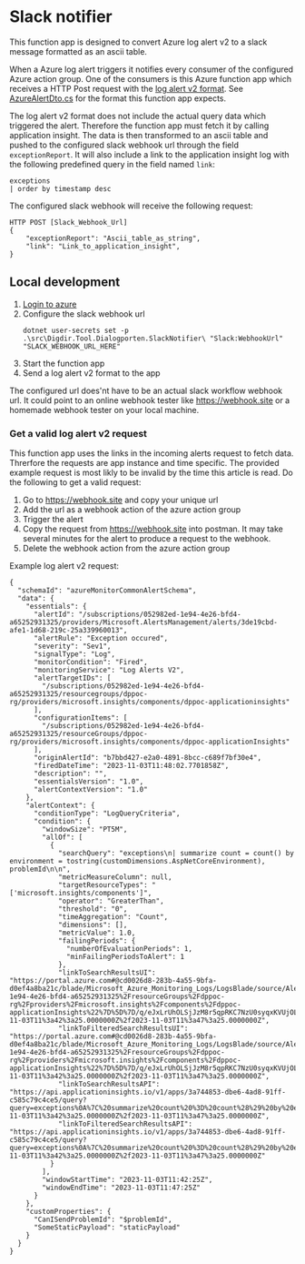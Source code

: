 # Slack notifier
This function app is designed to convert Azure log alert v2 to a slack message formatted as an ascii table. 

When a Azure log alert triggers it notifies every consumer of the configured Azure action group. One of the consumers is this Azure function app which receives a HTTP Post request with the [log alert v2 format](https://learn.microsoft.com/en-us/azure/azure-monitor/alerts/alerts-common-schema#sample-log-alert-when-the-monitoringservice--log-alerts-v2). See [AzureAlertDto.cs](./Features/AzureAlertToSlackForwarder/AzureAlertDto.cs) for the format this function app expects. 

The log alert v2 format does not include the actual query data which triggered the alert. Therefore the function app must fetch it by calling application insight. The data is then transformed to an ascii table and pushed to the configured slack webhook url through the field `exceptionReport`. It will also include a link to the application insight log with the following predefined query in the field named `link`:
```KQL
exceptions
| order by timestamp desc
```

The configured slack webhook will receive the following request:
```HTTP
HTTP POST [Slack_Webhook_Url]
{
    "exceptionReport": "Ascii_table_as_string",
    "link": "Link_to_application_insight",
}
```

## Local development
1. [Login to azure](https://learn.microsoft.com/en-us/dotnet/azure/sdk/authentication/?tabs=command-line#exploring-the-sequence-of-defaultazurecredential-authentication-methods)
2. Configure the slack webhook url
    ```powerhell
    dotnet user-secrets set -p .\src\Digdir.Tool.Dialogporten.SlackNotifier\ "Slack:WebhookUrl" "SLACK_WEBHOOK_URL_HERE"
    ```
3. Start the function app
4. Send a log alert v2 format to the app

The configured url does'nt have to be an actual slack workflow webhook url. It could point to an online webhook tester like https://webhook.site or a homemade webhook tester on your local machine.

### Get a valid log alert v2 request
This function app uses the links in the incoming alerts request to fetch data. Threrfore the requests are app instance and time specific. The provided example request is most likly to be invalid by the time this article is read. Do the following to get a valid request: 
1. Go to https://webhook.site and copy your unique url
2. Add the url as a webhook action of the azure action group 
3. Trigger the alert
4. Copy the request from https://webhook.site into postman. It may take several minutes for the alert to produce a request to the webhook.
5. Delete the webhook action from the azure action group

Example log alert v2 request:
```jsonc
{
  "schemaId": "azureMonitorCommonAlertSchema",
  "data": {
    "essentials": {
      "alertId": "/subscriptions/052982ed-1e94-4e26-bfd4-a65252931325/providers/Microsoft.AlertsManagement/alerts/3de19cbd-afe1-1d68-219c-25a339960013",
      "alertRule": "Exception occured",
      "severity": "Sev1",
      "signalType": "Log",
      "monitorCondition": "Fired",
      "monitoringService": "Log Alerts V2",
      "alertTargetIDs": [
        "/subscriptions/052982ed-1e94-4e26-bfd4-a65252931325/resourcegroups/dppoc-rg/providers/microsoft.insights/components/dppoc-applicationinsights"
      ],
      "configurationItems": [
        "/subscriptions/052982ed-1e94-4e26-bfd4-a65252931325/resourceGroups/dppoc-rg/providers/microsoft.insights/components/dppoc-applicationInsights"
      ],
      "originAlertId": "b7bbd427-e2a0-4891-8bcc-c689f7bf30e4",
      "firedDateTime": "2023-11-03T11:48:02.7701858Z",
      "description": "",
      "essentialsVersion": "1.0",
      "alertContextVersion": "1.0"
    },
    "alertContext": {
      "conditionType": "LogQueryCriteria",
      "condition": {
        "windowSize": "PT5M",
        "allOf": [
          {
            "searchQuery": "exceptions\n| summarize count = count() by environment = tostring(customDimensions.AspNetCoreEnvironment), problemId\n\n",
            "metricMeasureColumn": null,
            "targetResourceTypes": "['microsoft.insights/components']",
            "operator": "GreaterThan",
            "threshold": "0",
            "timeAggregation": "Count",
            "dimensions": [],
            "metricValue": 1.0,
            "failingPeriods": {
              "numberOfEvaluationPeriods": 1,
              "minFailingPeriodsToAlert": 1
            },
            "linkToSearchResultsUI": "https://portal.azure.com#@cd0026d8-283b-4a55-9bfa-d0ef4a8ba21c/blade/Microsoft_Azure_Monitoring_Logs/LogsBlade/source/Alerts.EmailLinks/scope/%7B%22resources%22%3A%5B%7B%22resourceId%22%3A%22%2Fsubscriptions%2F052982ed-1e94-4e26-bfd4-a65252931325%2FresourceGroups%2Fdppoc-rg%2Fproviders%2Fmicrosoft.insights%2Fcomponents%2Fdppoc-applicationInsights%22%7D%5D%7D/q/eJxLrUhOLSjJzM8r5qpRKC7NzU0syqxKVUjOL80rUbCF0BqaCkmVCql5ZZlF%2BXm5qWCJkvzikqLMvHSN5NLikvxcl0ygeDHIGD3H4gK%2F1BLn%2FKJUV4QOTR2FgqL8pJzUXM8UAA%3D%3D/prettify/1/timespan/2023-11-03T11%3a42%3a25.0000000Z%2f2023-11-03T11%3a47%3a25.0000000Z",
            "linkToFilteredSearchResultsUI": "https://portal.azure.com#@cd0026d8-283b-4a55-9bfa-d0ef4a8ba21c/blade/Microsoft_Azure_Monitoring_Logs/LogsBlade/source/Alerts.EmailLinks/scope/%7B%22resources%22%3A%5B%7B%22resourceId%22%3A%22%2Fsubscriptions%2F052982ed-1e94-4e26-bfd4-a65252931325%2FresourceGroups%2Fdppoc-rg%2Fproviders%2Fmicrosoft.insights%2Fcomponents%2Fdppoc-applicationInsights%22%7D%5D%7D/q/eJxLrUhOLSjJzM8r5qpRKC7NzU0syqxKVUjOL80rUbCF0BqaCkmVCql5ZZlF%2BXm5qWCJkvzikqLMvHSN5NLikvxcl0ygeDHIGD3H4gK%2F1BLn%2FKJUV4QOTR2FgqL8pJzUXM8UAA%3D%3D/prettify/1/timespan/2023-11-03T11%3a42%3a25.0000000Z%2f2023-11-03T11%3a47%3a25.0000000Z",
            "linkToSearchResultsAPI": "https://api.applicationinsights.io/v1/apps/3a744853-dbe6-4ad8-91ff-c585c79c4ce5/query?query=exceptions%0A%7C%20summarize%20count%20%3D%20count%28%29%20by%20environment%20%3D%20tostring%28customDimensions.AspNetCoreEnvironment%29%2C%20problemId&timespan=2023-11-03T11%3a42%3a25.0000000Z%2f2023-11-03T11%3a47%3a25.0000000Z",
            "linkToFilteredSearchResultsAPI": "https://api.applicationinsights.io/v1/apps/3a744853-dbe6-4ad8-91ff-c585c79c4ce5/query?query=exceptions%0A%7C%20summarize%20count%20%3D%20count%28%29%20by%20environment%20%3D%20tostring%28customDimensions.AspNetCoreEnvironment%29%2C%20problemId&timespan=2023-11-03T11%3a42%3a25.0000000Z%2f2023-11-03T11%3a47%3a25.0000000Z"
          }
        ],
        "windowStartTime": "2023-11-03T11:42:25Z",
        "windowEndTime": "2023-11-03T11:47:25Z"
      }
    },
    "customProperties": {
      "CanISendProblemId": "$problemId",
      "SomeStaticPayload": "staticPayload"
    }
  }
}

```